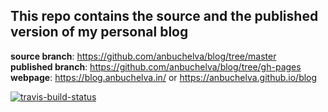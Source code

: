 ## This repo contains the source and the published version of my personal blog

**source branch**: https://github.com/anbuchelva/blog/tree/master  
**published branch**: https://github.com/anbuchelva/blog/tree/gh-pages  
**webpage**: https://blog.anbuchelva.in/ or https://anbuchelva.github.io/blog  

[![travis-build-status](https://travis-ci.org/anbuchelva/blog.svg?branch=master)](https://travis-ci.org/anbuchelva/blog)

